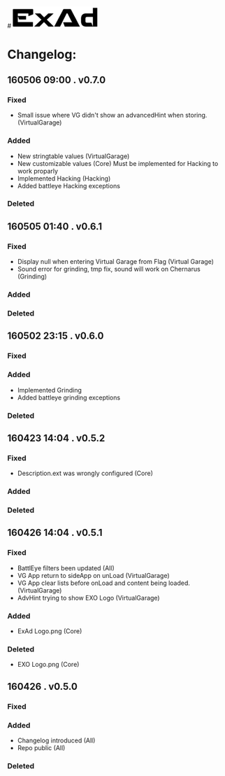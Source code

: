 #<img src="logo.png" alt="ExAd" width="200" />

# Changelog:  
## 160506 09:00 . v0.7.0  
### Fixed 
* Small issue where VG didn't show an advancedHint when storing. (VirtualGarage)

### Added
* New stringtable values (VirtualGarage)
* New customizable values (Core)
Must be implemented for Hacking to work proparly
* Implemented Hacking (Hacking)
* Added battleye Hacking exceptions

### Deleted

## 160505 01:40 . v0.6.1  
### Fixed 
* Display null when entering Virtual Garage from Flag (Virtual Garage)
* Sound error for grinding, tmp fix, sound will work on Chernarus (Grinding)

### Added
### Deleted

## 160502 23:15 . v0.6.0  
### Fixed 
### Added
* Implemented Grinding
* Added battleye grinding exceptions  

### Deleted

## 160423 14:04 . v0.5.2  
### Fixed  
* Description.ext was wrongly configured (Core) 
  
### Added
### Deleted

## 160426 14:04 . v0.5.1  
### Fixed  
* BattlEye filters been updated  (All)
* VG App return to sideApp on unLoad  (VirtualGarage)
* VG App clear lists before onLoad and content being loaded. (VirtualGarage)
* AdvHint trying to show EXO Logo  (VirtualGarage)
  
### Added
* ExAd Logo.png  (Core)
  
### Deleted
* EXO Logo.png (Core)

## 160426 . v0.5.0  
### Fixed  
### Added
* Changelog introduced (All)
* Repo public  (All)
  
### Deleted
